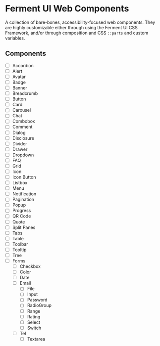 # Ferment UI Web Components

A collection of bare-bones, accessibility-focused web components. They are highly customizable either through using the Ferment UI CSS Framework, and/or through composition and CSS `::parts` and custom variables.


## Components

- [ ] Accordion
- [ ] Alert
- [ ] Avatar
- [ ] Badge
- [ ] Banner
- [ ] Breadcrumb
- [ ] Button
- [ ] Card
- [ ] Carousel
- [ ] Chat
- [ ] Combobox
- [ ] Comment
- [ ] Dialog
- [ ] Disclosure
- [ ] Divider
- [ ] Drawer
- [ ] Dropdown
- [ ] FAQ
- [ ] Grid
- [ ] Icon
- [ ] Icon Button
- [ ] Listbox
- [ ] Menu
- [ ] Notification
- [ ] Pagination
- [ ] Popup
- [ ] Progress
- [ ] QR Code
- [ ] Quote
- [ ] Split Panes
- [ ] Tabs
- [ ] Table
- [ ] Toolbar
- [ ] Tooltip
- [ ] Tree
- [ ] Forms
	- [ ] Checkbox
	- [ ] Color
	- [ ] Date
  - [ ] Email
	- [ ] File
	- [ ] Input
	- [ ] Password
	- [ ] RadioGroup
	- [ ] Range
	- [ ] Rating
	- [ ] Select
	- [ ] Switch
  - [ ] Tel
	- [ ] Textarea
